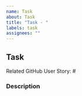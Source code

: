 ```yaml
---
name: Task
about: Task
title: "Task - "
labels: task
assignees: ""
---
```


## Task

Related GitHub User Story: #

### Description
